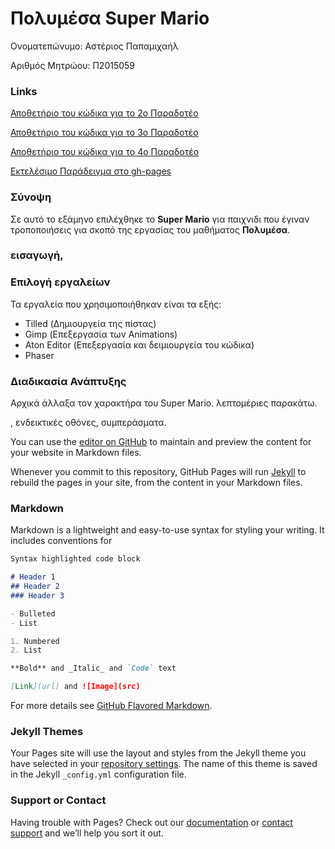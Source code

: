 # Πολυμέσα Super Mario

Ονοματεπώνυμο: Αστέριος Παπαμιχαήλ

Αριθμός Μητρώου: Π2015059
### Links
[Αποθετήριο του κώδικα για το 2ο Παραδοτέο](https://github.com/AsteriosP/Super-Mario/tree/Paradoteo-2o)

[Αποθετήριο του κώδικα για το 3ο Παραδοτέο](https://github.com/AsteriosP/Super-Mario/tree/Papadoteo-3o)

[Αποθετήριο του κώδικα για το 4ο Παραδοτέο](https://github.com/AsteriosP/Super-Mario/tree/Papadoteo-4o)

[Εκτελέσιμο Παράδειγμα στο gh-pages](https://asteriosp.github.io/Super-Mario/)



### Σύνοψη
Σε αυτό το εξάμηνο επιλέχθηκε το **Super Mario** για παιχνιδι που έγιναν τροποποιήσεις για σκοπό της εργασίας του μαθήματος
**Πολυμέσα**. 

### εισαγωγή, 

### Επιλογή εργαλείων

Τα εργαλεία που χρησιμοποιήθηκαν είναι τα εξής: 
- Tilled (Δημιουργεία της πίστας)
- Gimp (Επεξεργασία των Animations)
- Aton Editor (Επεξεργασία και δειμιουργεία του κώδικα)
- Phaser

### Διαδικασία Ανάπτυξης
Αρχικά άλλαξα τον χαρακτήρα του Super Mario. λεπτομέριες παρακάτω.


, ενδεικτικές οθόνες, συμπεράσματα.

You can use the [editor on GitHub](https://github.com/AsteriosP/MM-Report/edit/master/README.md) to maintain and preview the content for your website in Markdown files.

Whenever you commit to this repository, GitHub Pages will run [Jekyll](https://jekyllrb.com/) to rebuild the pages in your site, from the content in your Markdown files.

### Markdown

Markdown is a lightweight and easy-to-use syntax for styling your writing. It includes conventions for

```markdown
Syntax highlighted code block

# Header 1
## Header 2
### Header 3

- Bulleted
- List

1. Numbered
2. List

**Bold** and _Italic_ and `Code` text

[Link](url) and ![Image](src)
```

For more details see [GitHub Flavored Markdown](https://guides.github.com/features/mastering-markdown/).

### Jekyll Themes

Your Pages site will use the layout and styles from the Jekyll theme you have selected in your [repository settings](https://github.com/AsteriosP/MM-Report/settings). The name of this theme is saved in the Jekyll `_config.yml` configuration file.

### Support or Contact

Having trouble with Pages? Check out our [documentation](https://help.github.com/categories/github-pages-basics/) or [contact support](https://github.com/contact) and we’ll help you sort it out.
